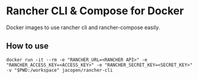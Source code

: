Rancher CLI & Compose for Docker
================================

Docker images to use rancher cli and rancher-compose easily.

## How to use

```
docker run -it --rm -e "RANCHER_URL=<RANCHER API>" -e "RANCHER_ACCESS_KEY=<ACCESS_KEY>" -e "RANCHER_SECRET_KEY=<SECRET_KEY>"  -v "$PWD:/workspace" jacopen/rancher-cli
```
